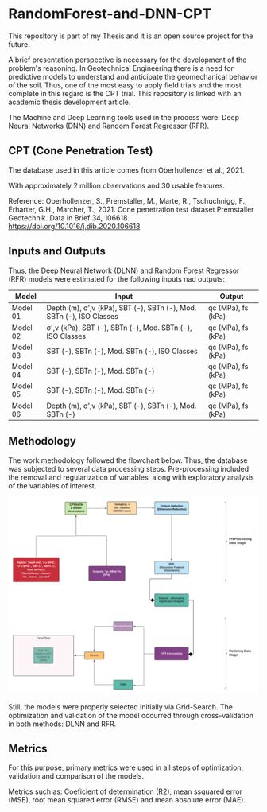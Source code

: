 # RandomForest-and-DNN-CPT
This repository is part of my Thesis and it is an open source project for the future. 

A brief presentation perspective is necessary for the development of the problem's reasoning. In Geotechnical Engineering there is a need for predictive models to understand and anticipate the geomechanical behavior of the soil. Thus, one of the most easy to apply field trials and the most complete in this regard is the CPT trial. This repository is linked with an academic thesis development article.

The Machine and Deep Learning tools used in the process were: Deep Neural Networks (DNN) and Random Forest Regressor (RFR).

## CPT (Cone Penetration Test)

The database used in this article comes from Oberhollenzer et al., 2021. 

With approximately 2 million observations and 30 usable features.

Reference:
Oberhollenzer, S., Premstaller, M., Marte, R., Tschuchnigg, F., Erharter, G.H., Marcher, T., 2021. Cone penetration test dataset Premstaller Geotechnik. Data in Brief 34, 106618. https://doi.org/10.1016/j.dib.2020.106618

## Inputs and Outputs
Thus, the Deep Neural Network (DLNN) and Random Forest Regressor (RFR) models were estimated for the following inputs nad outputs:

|Model|Input|Output|
|---|--|------------------|
|Model 01|Depth (m), σ',v (kPa), SBT (-), SBTn (-), Mod. SBTn (-), ISO Classes|qc (MPa), fs (kPa)|
|Model 02|σ',v (kPa), SBT (-), SBTn (-), Mod. SBTn (-), ISO Classes|qc (MPa), fs (kPa)|
|Model 03|SBT (-), SBTn (-), Mod. SBTn (-), ISO Classes|qc (MPa), fs (kPa)|
|Model 04|SBT (-), SBTn (-), Mod. SBTn (-)|qc (MPa), fs (kPa)|
|Model 05|SBT (-), SBTn (-), Mod. SBTn (-)|qc (MPa), fs (kPa)|
|Model 06|Depth (m), σ',v (kPa), SBT (-), SBTn (-), Mod. SBTn (-)|qc (MPa), fs (kPa)|


## Methodology
The work methodology followed the flowchart below. Thus, the database was subjected to several data processing steps. Pre-processing included the removal and regularization of variables, along with exploratory analysis of the variables of interest.

![Alt Text](Figures/CPT_Fluxogram.png) 

Still, the models were properly selected initially via Grid-Search. The optimization and validation of the model occurred through cross-validation in both methods: DLNN and RFR.

## Metrics
For this purpose, primary metrics were used in all steps of optimization, validation and comparison of the models.

Metrics such as: Coeficient of determination (R2), mean ssquared error (MSE), root mean squared error (RMSE) and mean absolute error (MAE).
